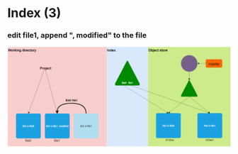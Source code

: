 # Index (3)

### edit file1, append ", modified" to the file

<div grid="~ col-1" class="justify-items-center">

<img src="/index2.png" class="h-90 mt-10">

</div>